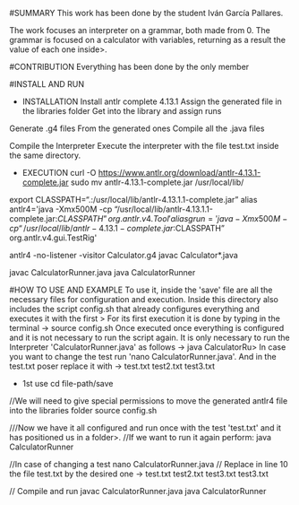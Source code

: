 #SUMMARY
This work has been done by the student Iván García Pallares.

The work focuses an interpreter on a grammar, both made from 0.
The grammar is focused on a calculator with variables, returning as a result the value of each one inside>.

#CONTRIBUTION
Everything has been done by the only member

#INSTALL AND RUN

- INSTALLATION
Install antlr complete 4.13.1
Assign the generated file in the libraries folder
Get into the library and assign runs

Generate .g4 files
From the generated ones Compile all the .java files

Compile the Interpreter
Execute the interpreter with the file test.txt inside the same directory.


- EXECUTION
curl -O https://www.antlr.org/download/antlr-4.13.1-complete.jar
sudo mv antlr-4.13.1-complete.jar /usr/local/lib/

export CLASSPATH=“.:/usr/local/lib/antlr-4.13.1.1-complete.jar”
alias antlr4='java -Xmx500M -cp “/usr/local/lib/antlr-4.13.1.1-complete.jar:$CLASSPATH” org.antlr.v4.Tool'
alias grun='java -Xmx500M -cp “/usr/local/lib/antlr-4.13.1-complete.jar:$CLASSPATH” org.antlr.v4.gui.TestRig'

antlr4 -no-listener -visitor Calculator.g4
javac Calculator*.java

javac CalculatorRunner.java
java CalculatorRunner

#HOW TO USE AND EXAMPLE
To use it, inside the 'save' file are all the necessary files for configuration and execution.
Inside this directory also includes the script config.sh that already configures everything and executes it with the first >
For its first execution it is done by typing in the terminal -> source config.sh
Once executed once everything is configured and it is not necessary to run the script again.
It is only necessary to run the Interpreter 'CalculatorRunner.java' as follows -> java CalculatorRu>
In case you want to change the test run 'nano CalculatorRunner.java'.
And in the test.txt poser replace it with -> test.txt test2.txt test3.txt

- 1st use
cd file-path/save

//We will need to give special permissions to move the generated antlr4 file into the libraries folder
source config.sh

///Now we have it all configured and run once with the test 'test.txt' and it has positioned us in a folder>.
//If we want to run it again perform:
java CalculatorRunner

//In case of changing a test
nano CalculatorRunner.java
// Replace in line 10 the file test.txt by the desired one -> test.txt test2.txt test3.txt test3.txt

// Compile and run
javac CalculatorRunner.java
java CalculatorRunner

